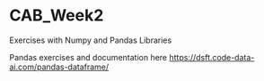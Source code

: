 # CAB_Week2

Exercises with Numpy and Pandas Libraries

Pandas exercises and documentation here https://dsft.code-data-ai.com/pandas-dataframe/
